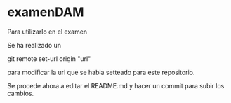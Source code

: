 # examenDAM
Para utilizarlo en el examen

Se ha realizado un 

git remote set-url origin "url"

para modificar la url que se habia setteado para este repositorio.

Se procede ahora a editar el README.md y hacer un commit para subir los cambios.
